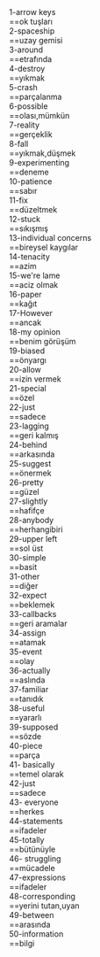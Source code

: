 <dl>
<dt>1-arrow keys    </dt>  ==ok tuşları
<dt>2-spaceship      </dt> ==uzay gemisi
<dt>3-around          </dt>==etrafında
<dt>4-destroy         </dt>==yıkmak
<dt>5-crash          </dt> ==parçalanma
<dt>6-possible      </dt>  ==olası,mümkün
<dt>7-reality       </dt>  ==gerçeklik
<dt>8-fall           </dt> ==yıkmak,düşmek
<dt>9-experimenting  </dt> ==deneme
<dt>10-patience      </dt> ==sabır 
<dt>11-fix           </dt> ==düzeltmek
<dt>12-stuck		 </dt> ==sıkışmış
<dt>13-individual concerns  </dt> ==bireysel kaygılar
<dt>14-tenacity      </dt> ==azim
<dt>15-we're lame    </dt> ==aciz olmak
<dt>16-paper        </dt>  ==kağıt
<dt>17-However       </dt> ==ancak
<dt>18-my opinion    </dt> ==benim görüşüm
<dt>19-biased        </dt> ==önyargı
<dt>20-allow        </dt>  ==izin vermek  
<dt>21-special      </dt>  ==özel
<dt>22-just         </dt>  ==sadece
<dt>23-lagging      </dt>  ==geri kalmış
<dt>24-behind       </dt>  ==arkasında
<dt>25-suggest		</dt>  ==önermek
<dt>26-pretty       </dt>  ==güzel
<dt>27-slightly     </dt>  ==hafifçe
<dt>28-anybody      </dt>  ==herhangibiri
<dt>29-upper left   </dt>  ==sol üst
<dt>30-simple       </dt>  ==basit
<dt>31-other        </dt>  ==diğer
<dt>32-expect       </dt>  ==beklemek
<dt>33-callbacks   </dt>   ==geri aramalar
<dt>34-assign		 </dt> ==atamak
<dt>35-event        </dt>  ==olay
<dt>36-actually		</dt>  ==aslında
<dt>37-familiar   </dt>    ==tanıdık
<dt>38-useful		 </dt> ==yararlı
<dt>39-supposed   </dt>    ==sözde
<dt>40-piece        </dt>  ==parça
<dt>41- basically    </dt> ==temel olarak
<dt>42-just 		 </dt> ==sadece
<dt>43- everyone    </dt>  ==herkes
<dt>44-statements  </dt>   ==ifadeler
<dt>45-totally 		 </dt> ==bütünüyle
<dt>46- struggling  </dt>  ==mücadele
<dt>47-expressions   </dt> ==ifadeler
<dt>48-corresponding </dt> ==yerini tutan,uyan
<dt>49-between       </dt> ==arasında
<dt>50-information   </dt> ==bilgi
</dl>
